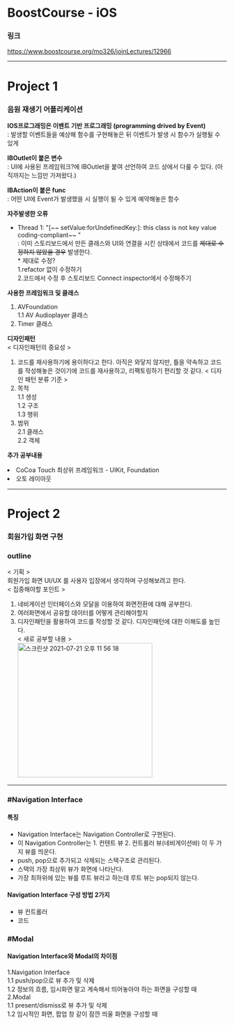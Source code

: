 # BoostCourse - iOS
### 링크 
https://www.boostcourse.org/mo326/joinLectures/12966

---

# Project 1
### 음원 재생기 어플리케이션

<strong>IOS프로그래밍은 이벤트 기반 프로그래밍 (programming drived by Event)</strong><br>
: 발생할 이벤트들을 예상해 함수를 구현해놓은 뒤 이벤트가 발생 시 함수가 실행될 수 있게 <br>

<strong>IBOutlet이 붙은 변수</strong> <br>
: UI에 사용된 프레임워크?에 IBOutlet을 붙여 선언하여 코드 상에서 다룰 수 있다. (아직까지는 느낌만 가져왔다.) <br>

<strong>IBAction이 붙은 func</strong><br>
: 어떤 UI에 Event가 발생했을 시 실행이 될 수 있게 예약해놓은 함수 <br>

<strong> 자주발생한 오류 </strong> <br>
- Thread 1: "[~~ setValue:forUndefinedKey:]: this class is not key value coding-compliant~~ " <br>
: 이미 스토리보드에서 만든 클래스와 UI와 연결을 시킨 상태에서  코드를 ~~제대로 수정하지 않았을 경우~~ 발생한다. <br>
      * 제대로 수정? <br>
  1.refactor 없이 수정하기 <br>
  2.코드에서 수정 후 스토리보드 Connect inspector에서 수정해주기 <br>

<strong> 사용한 프레임워크 및 클래스 </strong> <br>
1. AVFoundation <br>
     1.1 AV Audioplayer 클래스 <br>
2. Timer 클래스 <br>

<strong> 디자인패턴 </strong> <br>
< 디자인패턴의 중요성 >
1. 코드를 재사용하기에 용이하다고 한다. 아직은 와닿지 않지만, 틀을 약속하고 코드를 작성해놓은 것이기에 코드를 재사용하고, 리팩토링하기 편리할 것 같다. 
< 디자인 패턴 분류 기준 >
1. 목적 <br>
     1.1 생성 <br>
     1.2 구조 <br>
     1.3 행위 <br>
2. 범위 <br>
     2.1 클래스 <br>
     2.2 객체 <br> 


<strong> 추가 공부내용 </strong>
<li> CoCoa Touch 최상위 프레임워크 
    - UIKit, Foundation 
<li> 오토 레이아웃 

---
# Project 2
### 회원가입 화면 구현 

### outline 
< 기획 ><br> 
     회원가입 화면 UI/UX 를  사용자 입장에서 생각하며 구성해보려고 한다.<br>
< 집중해야할 포인트 ><br>
1. 네비게이션 인터페이스와 모달을 이용하여 화면전환에 대해 공부한다.<br> 
2. 여러화면에서 공유할 데이터를 어떻게 관리해야할지 <br> 
3. 디자인패턴을 활용하여 코드를 작성할 것 같다. 디자인패턴에 대한 이해도를 높인다. <br>
< 새로 공부할 내용 ><br>
<img width="309" alt="스크린샷 2021-07-21 오후 11 56 18" src="https://user-images.githubusercontent.com/70427427/126510665-cf061a3d-c5e7-49df-accd-ebb79b2176ff.png"><br>

---
     
###  #Navigation Interface 
     
     
#### 특징 
- Navigation Interface는 Navigation Controller로 구현된다.
- 이 Navigation Controller는 1. 컨텐트 뷰 2. 컨트롤러 뷰(네비게이션바) 이 두 가지 뷰를 띄운다. 
- push, pop으로 추가되고 삭제되는 스택구조로 관리된다. 
- 스택의 가장 최상위 뷰가 화면에 나타난다. 
- 가장 최하위에 있는 뷰를 루트 뷰라고 하는데 루트 뷰는 pop되지 않는다. 

#### Navigation Interface 구성 방법 2가지 <br>
- 뷰 컨트롤러
- 코드 
     
### #Modal 

#### Navigation Interface와 Modal의 차이점 <br>
1.Navigation Interface <br>
     1.1 push/pop으로 뷰 추가 및 삭제 <br>
     1.2 정보의 흐름, 임시화면 말고 계속해서 띄어놓아야 하는 화면을 구성할 때  <br>
2.Modal <br>
     1.1 present/dismiss로 뷰 추가 및 삭제<br>
     1.2 임시적인 화면, 팝업 창 같이 잠깐 띄울 화면을 구성할 때<br>
     
